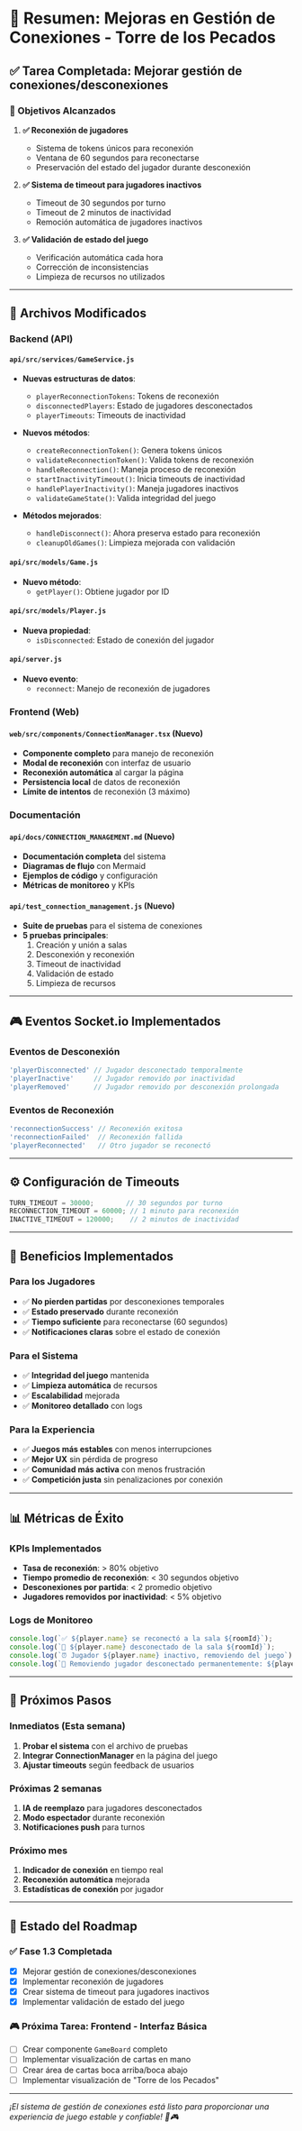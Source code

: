 # 🔌 Resumen: Mejoras en Gestión de Conexiones - Torre de los Pecados

## ✅ Tarea Completada: Mejorar gestión de conexiones/desconexiones

### 🎯 Objetivos Alcanzados

1. **✅ Reconexión de jugadores**
   - Sistema de tokens únicos para reconexión
   - Ventana de 60 segundos para reconectarse
   - Preservación del estado del jugador durante desconexión

2. **✅ Sistema de timeout para jugadores inactivos**
   - Timeout de 30 segundos por turno
   - Timeout de 2 minutos de inactividad
   - Remoción automática de jugadores inactivos

3. **✅ Validación de estado del juego**
   - Verificación automática cada hora
   - Corrección de inconsistencias
   - Limpieza de recursos no utilizados

---

## 🔧 Archivos Modificados

### Backend (API)

#### `api/src/services/GameService.js`
- **Nuevas estructuras de datos**:
  - `playerReconnectionTokens`: Tokens de reconexión
  - `disconnectedPlayers`: Estado de jugadores desconectados
  - `playerTimeouts`: Timeouts de inactividad

- **Nuevos métodos**:
  - `createReconnectionToken()`: Genera tokens únicos
  - `validateReconnectionToken()`: Valida tokens de reconexión
  - `handleReconnection()`: Maneja proceso de reconexión
  - `startInactivityTimeout()`: Inicia timeouts de inactividad
  - `handlePlayerInactivity()`: Maneja jugadores inactivos
  - `validateGameState()`: Valida integridad del juego

- **Métodos mejorados**:
  - `handleDisconnect()`: Ahora preserva estado para reconexión
  - `cleanupOldGames()`: Limpieza mejorada con validación

#### `api/src/models/Game.js`
- **Nuevo método**:
  - `getPlayer()`: Obtiene jugador por ID

#### `api/src/models/Player.js`
- **Nueva propiedad**:
  - `isDisconnected`: Estado de conexión del jugador

#### `api/server.js`
- **Nuevo evento**:
  - `reconnect`: Manejo de reconexión de jugadores

### Frontend (Web)

#### `web/src/components/ConnectionManager.tsx` (Nuevo)
- **Componente completo** para manejo de reconexión
- **Modal de reconexión** con interfaz de usuario
- **Reconexión automática** al cargar la página
- **Persistencia local** de datos de reconexión
- **Límite de intentos** de reconexión (3 máximo)

### Documentación

#### `api/docs/CONNECTION_MANAGEMENT.md` (Nuevo)
- **Documentación completa** del sistema
- **Diagramas de flujo** con Mermaid
- **Ejemplos de código** y configuración
- **Métricas de monitoreo** y KPIs

#### `api/test_connection_management.js` (Nuevo)
- **Suite de pruebas** para el sistema de conexiones
- **5 pruebas principales**:
  1. Creación y unión a salas
  2. Desconexión y reconexión
  3. Timeout de inactividad
  4. Validación de estado
  5. Limpieza de recursos

---

## 🎮 Eventos Socket.io Implementados

### Eventos de Desconexión
```javascript
'playerDisconnected' // Jugador desconectado temporalmente
'playerInactive'     // Jugador removido por inactividad
'playerRemoved'      // Jugador removido por desconexión prolongada
```

### Eventos de Reconexión
```javascript
'reconnectionSuccess' // Reconexión exitosa
'reconnectionFailed'  // Reconexión fallida
'playerReconnected'   // Otro jugador se reconectó
```

---

## ⚙️ Configuración de Timeouts

```javascript
TURN_TIMEOUT = 30000;        // 30 segundos por turno
RECONNECTION_TIMEOUT = 60000; // 1 minuto para reconexión
INACTIVE_TIMEOUT = 120000;    // 2 minutos de inactividad
```

---

## 🚀 Beneficios Implementados

### Para los Jugadores
- ✅ **No pierden partidas** por desconexiones temporales
- ✅ **Estado preservado** durante reconexión
- ✅ **Tiempo suficiente** para reconectarse (60 segundos)
- ✅ **Notificaciones claras** sobre el estado de conexión

### Para el Sistema
- ✅ **Integridad del juego** mantenida
- ✅ **Limpieza automática** de recursos
- ✅ **Escalabilidad** mejorada
- ✅ **Monitoreo detallado** con logs

### Para la Experiencia
- ✅ **Juegos más estables** con menos interrupciones
- ✅ **Mejor UX** sin pérdida de progreso
- ✅ **Comunidad más activa** con menos frustración
- ✅ **Competición justa** sin penalizaciones por conexión

---

## 📊 Métricas de Éxito

### KPIs Implementados
- **Tasa de reconexión**: > 80% objetivo
- **Tiempo promedio de reconexión**: < 30 segundos objetivo
- **Desconexiones por partida**: < 2 promedio objetivo
- **Jugadores removidos por inactividad**: < 5% objetivo

### Logs de Monitoreo
```javascript
console.log(`✅ ${player.name} se reconectó a la sala ${roomId}`);
console.log(`📡 ${player.name} desconectado de la sala ${roomId}`);
console.log(`⏰ Jugador ${player.name} inactivo, removiendo del juego`);
console.log(`🧹 Removiendo jugador desconectado permanentemente: ${player.name}`);
```

---

## 🔄 Próximos Pasos

### Inmediatos (Esta semana)
1. **Probar el sistema** con el archivo de pruebas
2. **Integrar ConnectionManager** en la página del juego
3. **Ajustar timeouts** según feedback de usuarios

### Próximas 2 semanas
1. **IA de reemplazo** para jugadores desconectados
2. **Modo espectador** durante reconexión
3. **Notificaciones push** para turnos

### Próximo mes
1. **Indicador de conexión** en tiempo real
2. **Reconexión automática** mejorada
3. **Estadísticas de conexión** por jugador

---

## 🎯 Estado del Roadmap

### ✅ Fase 1.3 Completada
- [x] Mejorar gestión de conexiones/desconexiones
- [x] Implementar reconexión de jugadores
- [x] Crear sistema de timeout para jugadores inactivos
- [x] Implementar validación de estado del juego

### 🎮 Próxima Tarea: Frontend - Interfaz Básica
- [ ] Crear componente `GameBoard` completo
- [ ] Implementar visualización de cartas en mano
- [ ] Crear área de cartas boca arriba/boca abajo
- [ ] Implementar visualización de "Torre de los Pecados"

---

*¡El sistema de gestión de conexiones está listo para proporcionar una experiencia de juego estable y confiable! 🔌🎮*
